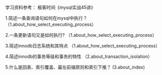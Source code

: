 学习资料参考：
极客时间《mysql实战45讲》

1.简述一条查询语句如何在mysql中执行？
（1.about_how_select_executing_process）

2.一条更新语句又是如何执行?
（1.about_how_select_executing_process）

3.简述innodb日志系统和其特点
（1.about_how_select_executing_process）

4.简述innodb的事务等级和事务的特性
（2.about_transaction_isolation）

5.什么是回表、索引覆盖、最左前缀原则和索引下推？
(3.about_index)


